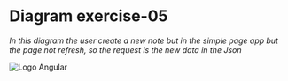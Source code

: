 # Diagram exercise-05

*In this diagram the user create a new note but in the simple page app but the page not refresh, so the request is the new data in the Json*

![Logo Angular](https://www.websequencediagrams.com/cgi-bin/cdraw?lz=dGl0bGUgU2luZ2xlIFBhZ2UgQXBwCgpCcm93c2VyLT5TZXJ2ZXI6IEhUVFAgUE9TVCBodHRwczovL3N0dWRpZXMuY3MuaGVsc2lua2kuZmkvZXhhbXBsZWFwcC9uZXdfbm90ZV9zcGEgKCdDb250ZW50LXR5cGUnLCAnYXBwbGljYXRpb24vanNvbicpCgBoBi0-AHgHAHAHMjAxIENyZWF0ZWQKCg&s=default "Diagram for single page app")

